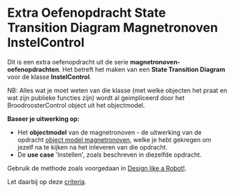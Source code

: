 # Extra Oefenopdracht State Transition Diagram Magnetronoven InstelControl

Dit is een extra oefenopdracht uit de serie **magnetronoven-oefenopdrachten**.
Het betreft het maken van een **State Transition Diagram** voor de klasse **InstelControl**.  

NB: Alles wat je moet weten van die klasse (met welke objecten het praat en wat zijn publieke functies zijn) wordt al geimpliceerd door het BroodroosterControl object uit het objectmodel.

**Baseer je uitwerking op:**
- Het **objectmodel** van de magnetronoven - de uitwerking van de opdracht [object model magnetronoven](../object-model-magnetronoven/object-model-magnetronoven.md), welke je hebt gekregen om jezelf na te kijken na het inleveren van die opdracht.
- De **use case** 'Instellen', zoals beschreven in diezelfde opdracht.

Gebruik de methode zoals voorgedaan in [Design like a Robot!](../../../../../onderwijsmateriaal/readers/Design%20Like%20a%20Robot!.pdf). 

Let daarbij op deze [criteria](../../../../../leerdoelen/portfolio-items/state-transition-diagram.md).


